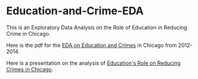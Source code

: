 # Education-and-Crime-EDA
This is an Exploratory Data Analysis on the Role of Education in Reducing Crime in Chicago. 

Here is the pdf for the [EDA on Education and Crimes](https://github.com/pennyshi6678/Education-and-Crime-EDA/blob/main/Exploratory%20Data%20Analysis%20(EDA)%20on%20Education%20and%20Crime%20in%20Chicago.pdf) in Chicago from 2012-2014.

Here is a presentation on the analysis of [Education's Role on Reducing Crimes in Chicago](https://github.com/pennyshi6678/Education-and-Crime-EDA/blob/main/Role%20of%20Education%20in%20Reducing%20Crime%20in%20Chicago%20%20%20.pdf). 
